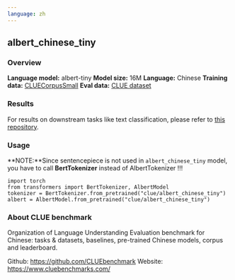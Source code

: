 ```yaml
---
language: zh
---
```


## albert_chinese_tiny

### Overview

**Language model:** albert-tiny
**Model size:** 16M
**Language:** Chinese
**Training data:** [CLUECorpusSmall](https://github.com/CLUEbenchmark/CLUECorpus2020)
**Eval data:** [CLUE dataset](https://github.com/CLUEbenchmark/CLUE)

### Results

For results on downstream tasks like text classification, please refer to [this repository](https://github.com/CLUEbenchmark/CLUE).

### Usage

**NOTE:**Since sentencepiece is not used in `albert_chinese_tiny` model, you have to call **BertTokenizer** instead of AlbertTokenizer !!!

```
import torch
from transformers import BertTokenizer, AlbertModel
tokenizer = BertTokenizer.from_pretrained("clue/albert_chinese_tiny")
albert = AlbertModel.from_pretrained("clue/albert_chinese_tiny")
```

### About CLUE benchmark

Organization of Language Understanding Evaluation benchmark for Chinese: tasks & datasets, baselines, pre-trained Chinese models, corpus and leaderboard.

Github: https://github.com/CLUEbenchmark
Website: https://www.cluebenchmarks.com/

